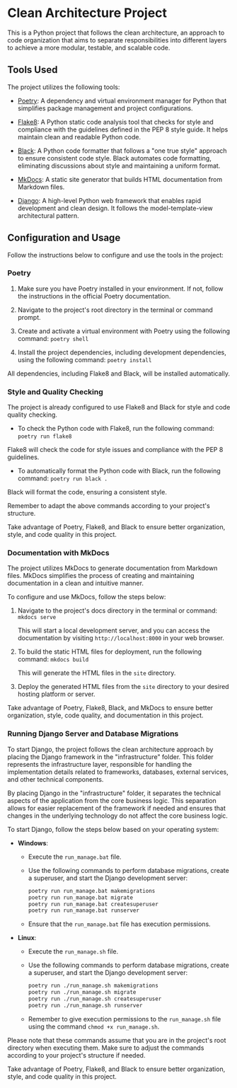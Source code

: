 # Clean Architecture Project

This is a Python project that follows the clean architecture, an approach to code organization that aims to separate responsibilities into different layers to achieve a more modular, testable, and scalable code.

## Tools Used

The project utilizes the following tools:

- [Poetry](https://python-poetry.org/): A dependency and virtual environment manager for Python that simplifies package management and project configurations.

- [Flake8](https://flake8.pycqa.org/): A Python static code analysis tool that checks for style and compliance with the guidelines defined in the PEP 8 style guide. It helps maintain clean and readable Python code.

- [Black](https://black.readthedocs.io/): A Python code formatter that follows a "one true style" approach to ensure consistent code style. Black automates code formatting, eliminating discussions about style and maintaining a uniform format.
- [MkDocs](https://www.mkdocs.org/): A static site generator that builds HTML documentation from Markdown files.
- [Django](https://www.djangoproject.com/): A high-level Python web framework that enables rapid development and clean design. It follows the model-template-view architectural pattern.

## Configuration and Usage

Follow the instructions below to configure and use the tools in the project:

### Poetry

1. Make sure you have Poetry installed in your environment. If not, follow the instructions in the official Poetry documentation.

2. Navigate to the project's root directory in the terminal or command prompt.

3. Create and activate a virtual environment with Poetry using the following command:
   `poetry shell`

4. Install the project dependencies, including development dependencies, using the following command:
   `poetry install`

All dependencies, including Flake8 and Black, will be installed automatically.

### Style and Quality Checking

The project is already configured to use Flake8 and Black for style and code quality checking.

- To check the Python code with Flake8, run the following command:
  `poetry run flake8`

Flake8 will check the code for style issues and compliance with the PEP 8 guidelines.

- To automatically format the Python code with Black, run the following command:
  `poetry run black .`

Black will format the code, ensuring a consistent style.

Remember to adapt the above commands according to your project's structure.

Take advantage of Poetry, Flake8, and Black to ensure better organization, style, and code quality in this project.

### Documentation with MkDocs

The project utilizes MkDocs to generate documentation from Markdown files. MkDocs simplifies the process of creating and maintaining documentation in a clean and intuitive manner.

To configure and use MkDocs, follow the steps below:

1. Navigate to the project's docs directory in the terminal or command:
   `mkdocs serve`

   This will start a local development server, and you can access the documentation by visiting `http://localhost:8000` in your web browser.

2. To build the static HTML files for deployment, run the following command:
   `mkdocs build`

   This will generate the HTML files in the `site` directory.

3. Deploy the generated HTML files from the `site` directory to your desired hosting platform or server.

Take advantage of Poetry, Flake8, Black, and MkDocs to ensure better organization, style, code quality, and documentation in this project.

### Running Django Server and Database Migrations

To start Django, the project follows the clean architecture approach by placing the Django framework in the "infrastructure" folder. This folder represents the infrastructure layer, responsible for handling the implementation details related to frameworks, databases, external services, and other technical components.

By placing Django in the "infrastructure" folder, it separates the technical aspects of the application from the core business logic. This separation allows for easier replacement of the framework if needed and ensures that changes in the underlying technology do not affect the core business logic.

To start Django, follow the steps below based on your operating system:

- **Windows**:

  - Execute the `run_manage.bat` file.
  - Use the following commands to perform database migrations, create a superuser, and start the Django development server:

    ```bash
    poetry run run_manage.bat makemigrations
    poetry run run_manage.bat migrate
    poetry run run_manage.bat createsuperuser
    poetry run run_manage.bat runserver
    ```

  - Ensure that the `run_manage.bat` file has execution permissions.

- **Linux**:

  - Execute the `run_manage.sh` file.
  - Use the following commands to perform database migrations, create a superuser, and start the Django development server:

    ```bash
    poetry run ./run_manage.sh makemigrations
    poetry run ./run_manage.sh migrate
    poetry run ./run_manage.sh createsuperuser
    poetry run ./run_manage.sh runserver
    ```

  - Remember to give execution permissions to the `run_manage.sh` file using the command `chmod +x run_manage.sh`.

Please note that these commands assume that you are in the project's root directory when executing them. Make sure to adjust the commands according to your project's structure if needed.

Take advantage of Poetry, Flake8, and Black to ensure better organization, style, and code quality in this project.
